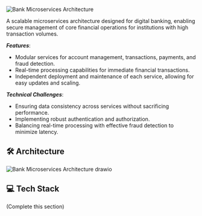 ![Bank Microservices Architecture ](https://github.com/user-attachments/assets/b33f179e-c079-440d-ac21-1fc552fec5d5)

A scalable microservices architecture designed for digital banking, enabling secure management of core financial operations for institutions with high transaction volumes.

***Features***:
- Modular services for account management, transactions, payments, and fraud detection.
- Real-time processing capabilities for immediate financial transactions.
- Independent deployment and maintenance of each service, allowing for easy updates and scaling.


***Technical Challenges***:
- Ensuring data consistency across services without sacrificing performance.
- Implementing robust authentication and authorization.
- Balancing real-time processing with effective fraud detection to minimize latency.

## 🛠️ Architecture
![Bank Microservices Architecture drawio](https://github.com/user-attachments/assets/13a811f8-a6f9-4490-a9ae-e69695556009)


## 💻 Tech Stack
(Complete this section)
